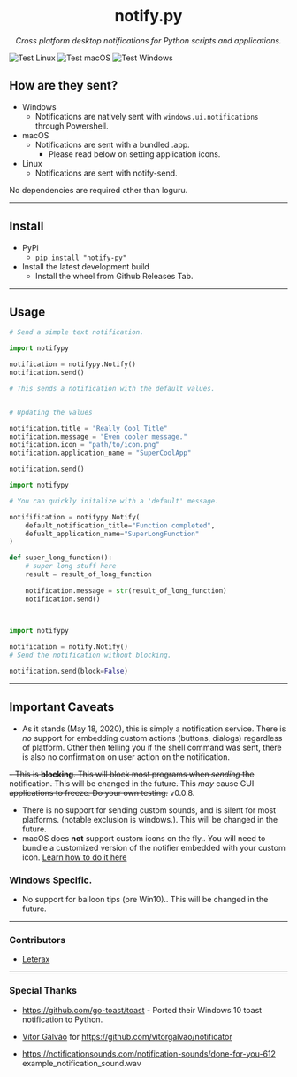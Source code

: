<div align="center">
<br>
  <h1> notify.py </h1>
  <i> Cross platform desktop notifications for Python scripts and applications.</i>
</div>

![Test Linux](https://github.com/ms7m/notify-py/workflows/Test%20Linux/badge.svg)
 ![Test macOS](https://github.com/ms7m/notify-py/workflows/Test%20macOS/badge.svg)
 ![Test Windows](https://github.com/ms7m/notify-py/workflows/Test%20Windows/badge.svg)

## How are they sent?

- Windows
  - Notifications are natively sent with ``windows.ui.notifications`` through Powershell.
- macOS
  - Notifications are sent with a bundled .app. 
    - Please read below on setting application icons.
- Linux
  - Notifications are sent with notify-send.



No dependencies are required other than loguru.

***



## Install

- PyPi
  - ``pip install "notify-py"``
- Install the latest development build
  - Install the wheel from Github Releases Tab.





***

## Usage



```python
# Send a simple text notification.

import notifypy

notification = notifypy.Notify()
notification.send()

# This sends a notification with the default values.


# Updating the values

notification.title = "Really Cool Title"
notification.message = "Even cooler message."
notification.icon = "path/to/icon.png"
notification.application_name = "SuperCoolApp"

notification.send()


```

```python
import notifypy

# You can quickly initalize with a 'default' message.

notifification = notifypy.Notify(
	default_notification_title="Function completed",
    defualt_application_name="SuperLongFunction"
)

def super_long_function():
    # super long stuff here
    result = result_of_long_function
    
   	notification.message = str(result_of_long_function)
    notification.send()
    
```

```python

import notifypy

notification = notify.Notify()
# Send the notification without blocking.

notification.send(block=False)
```
***



## Important Caveats 

- As it stands (May 18, 2020), this is simply a notification service. There is *no* support for embedding custom actions (buttons, dialogs) regardless of platform. Other then telling you if the shell command was sent, there is also no confirmation on user action on the notification. 

~~- This is **blocking**. This will block most programs when *sending* the notification. This will be changed in the future. This *may* cause GUI applications to freeze. Do your own testing.~~ v0.0.8.

- There is no support for sending custom sounds, and is silent for most platforms. (notable exclusion is windows.). This will be changed in the future.
- macOS does **not** support custom icons on the fly.. You will need to bundle a customized version of the notifier embedded with your custom icon. [Learn how to do it here](https://github.com/ms7m/notify-py/wiki/Adding-a-custom-icon-to-macOS-Notifications.)



### Windows Specific.

- No support for balloon tips (pre Win10).. This will be changed in the future.

***


### Contributors
- [Leterax](https://github.com/Leterax)
***
### Special Thanks

- https://github.com/go-toast/toast - Ported their Windows 10 toast notification to Python.

- [Vítor Galvão](https://github.com/vitorgalvao) for https://github.com/vitorgalvao/notificator

- https://notificationsounds.com/notification-sounds/done-for-you-612 example_notification_sound.wav
